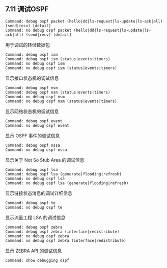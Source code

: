 ## 7.11 调试OSPF

```shell
Command: debug ospf packet (hello|dd|ls-request|ls-update|ls-ack|all) (send|recv) [detail]
Command: no debug ospf packet (hello|dd|ls-request|ls-update|ls-ack|all) (send|recv) [detail]
```

用于调试的转储数据包

```shell
Command: debug ospf ism
Command: debug ospf ism (status|events|timers)
Command: no debug ospf ism
Command: no debug ospf ism (status|events|timers)
```

显示接口状态机的调试信息

```shell
Command: debug ospf nsm
Command: debug ospf nsm (status|events|timers)
Command: no debug ospf nsm
Command: no debug ospf nsm (status|events|timers)
```

显示网络状态机的调试信息

```shell
Command: debug ospf event
Command: no debug ospf event
```

显示 OSPF 事件的调试信息

```shell
Command: debug ospf nssa
Command: no debug ospf nssa
```

显示关于 Not So Stub Area 的调试信息

```shell
Command: debug ospf lsa
Command: debug ospf lsa (generate|flooding|refresh)
Command: no debug ospf lsa
Command: no debug ospf lsa (generate|flooding|refresh)
```

显示链接状态消息的调试详细信息

```shell
Command: debug ospf te
Command: no debug ospf te
```

显示流量工程 LSA 的调试信息

```shell
Command: debug ospf zebra
Command: debug ospf zebra (interface|redistribute)
Command: no debug ospf zebra
Command: no debug ospf zebra (interface|redistribute)
```

显示 ZEBRA API 的调试信息

```shell
Command: show debugging ospf
```

